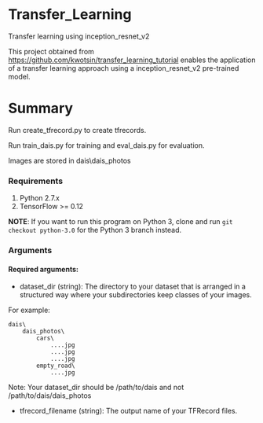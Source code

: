 # Transfer_Learning
Transfer learning using inception_resnet_v2


This project obtained from https://github.com/kwotsin/transfer_learning_tutorial enables the application of a  transfer learning approach using a inception_resnet_v2 pre-trained model.


# Summary

Run create_tfrecord.py to create tfrecords.
	
Run train_dais.py for training and eval_dais.py for evaluation.

Images are stored in dais\dais_photos


### Requirements
1. Python 2.7.x
2. TensorFlow >= 0.12



**NOTE**: If you want to run this program on Python 3, clone and run `git checkout python-3.0` for the Python 3 branch instead.


### Arguments

#### Required arguments:

- dataset_dir (string): The directory to your dataset that is arranged in a structured way where your subdirectories keep classes of your images. 

For example:

    dais\
        dais_photos\
            cars\
                ....jpg
                ....jpg
                ....jpg
            empty_road\
                ....jpg
 
  Note: Your dataset_dir should be /path/to/dais and not /path/to/dais/dais_photos

- tfrecord_filename (string): The output name of your TFRecord files.
